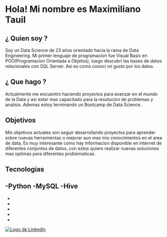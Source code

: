 
# Hola! Mi nombre es Maximiliano Tauil

## ¿ Quien soy ?

Soy un Data Science de 23 años orientado hacia la rama de Data Engineering. Mi primer lenguaje de programacion fue Visual Basic en POO(Programacion Orientada a Objetos), luego descubri las bases de datos relacionales con SQL Server. Asi es como conoci mi gusto por los datos.

## ¿ Que hago ?

Actualmente me encuentro haciendo proyectos para avanzar en el mundo de la Data y asi estar mas capacitado para la resolucion de problemas y analisis. Ademas estoy terminando un Bootcamp de Data Science.

## Objetivos

Mis objetivos actuales son seguir desarrollando proyectos para aprender sobre nuevas herramientas o mejorar aun mas mis conocimientos en el area de data, Es muy interesante como hay informacion disponible en internet de diferentes conjuntos de datos, con estos quiero realizar nuevas soluciones mas optimas para diferentes problematicas. 

## Tecnologias

-Python
-MySQL
-Hive
-
-
-
-
-
-












[![Logo de LinkedIn](https://camo.githubusercontent.com/7cf69b0c765c12d5906048027723e6fea01f1ee2f89b9a5fd90bcb8e20c6ed83/68747470733a2f2f696d672e736869656c64732e696f2f62616467652f4c696e6b6564696e2d626c7565)](https://www.linkedin.com/in/maximiliano-tauil-3a0010252/)

